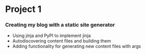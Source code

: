 # Project 1

### Creating my blog with a static site generator
* Using jinja and PyPI to implement jinja
* Autodiscovering content files and building them
* Adding functionality for generating new content files with args
